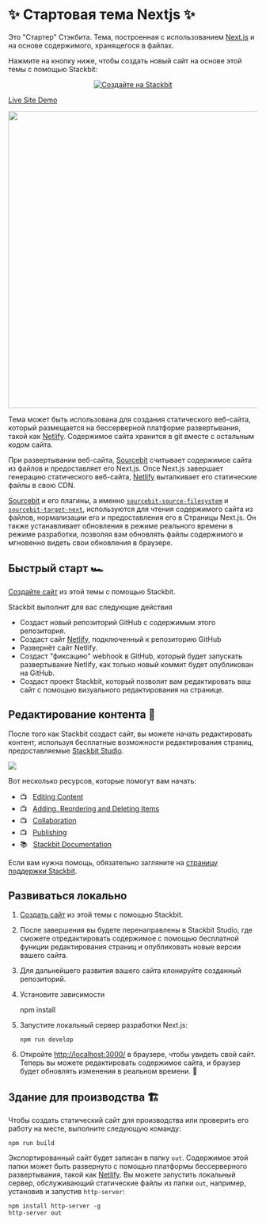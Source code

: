 # ✨ Стартовая тема Nextjs ✨

Это "Стартер" Стэкбита. Тема, построенная с использованием [Next.js](https://nextjs.org/) и
на основе содержимого, хранящегося в файлах.

Нажмите на кнопку ниже, чтобы создать новый сайт на основе этой темы с помощью Stackbit:

<p align="center">
  <a href="https://app.stackbit.com/create?theme=https://github.com/stackbit-themes/starter-nextjs&utm_source=theme-readme&utm_medium=referral&utm_campaign=stackbit_themes"><img alt="Создайте на Stackbit" src="https://assets.stackbit.com/badge/create-with-stackbit.svg"/></a>
</p>

[Live Site Demo](https://themes.stackbit.com/demos/starter/)

<img src="https://themes.stackbit.com/images/starter-demo-1024x768.png" width="600">

Тема может быть использована для создания статического веб-сайта, который размещается на бессерверной
платформе развертывания, такой как [Netlify](https://www.netlify.com).
Содержимое сайта хранится в git вместе с остальным кодом сайта.

При развертывании веб-сайта, [Sourcebit](https://github.com/stackbithq/sourcebit)
считывает содержимое сайта из файлов и предоставляет его Next.js. Once Next.js
завершает генерацию статического веб-сайта, [Netlify](https://www.netlify.com) выталкивает его
статические файлы в свою CDN.

[Sourcebit](https://github.com/stackbithq/sourcebit) и его плагины, а именно
[`sourcebit-source-filesystem`](https://github.com/stackbithq/sourcebit-source-filesystem)
и [`sourcebit-target-next`](https://github.com/stackbithq/sourcebit-target-next),
используются для чтения содержимого сайта из файлов, нормализации его и предоставления его в Страницы Next.js.
Он также устанавливает обновления в режиме реального времени в режиме разработки, позволяя вам
обновлять файлы содержимого и мгновенно видеть свои обновления в браузере.

## Быстрый старт 🏎

[Создайте сайт](https://app.stackbit.com/create?theme=https://github.com/stackbit-themes/starter-nextjs&utm_source=theme-readme&utm_medium=referral&utm_campaign=stackbit_themes) из этой темы с помощью Stackbit.

Stackbit выполнит для вас следующие действия

- Создаст новый репозиторий GitHub с содержимым этого репозитория.
- Создаст сайт [Netlify](https://www.netlify.com), подключенный к репозиторию GitHub
- Развернёт сайт Netlify.
- Создаст "фиксацию" webhook в GitHub, который будет запускать развертывание Netlify, как только новый коммит будет опубликован на GitHub.
- Создаст проект Stackbit, который позволит вам редактировать ваш сайт с помощью визуального редактирования на странице.

## Редактирование контента 📝

После того как Stackbit создаст сайт, вы можете начать редактировать контент, используя бесплатные возможности редактирования страниц,
предоставляемые [Stackbit Studio](https://stackbit.com?utm_source=project-readme&utm_medium=referral&utm_campaign=user_themes).

[![](https://i3.ytimg.com/vi/zd9lGRLVDm4/hqdefault.jpg)](https://stackbit.link/project-readme-lead-video)

Вот несколько ресурсов, которые помогут вам начать:

- 📺 &nbsp; [Editing Content](https://stackbit.link/project-readme-editing-video)
- 📺 &nbsp; [Adding, Reordering and Deleting Items](https://stackbit.link/project-readme-adding-video)
- 📺 &nbsp; [Collaboration](https://stackbit.link/project-readme-collaboration-video)
- 📺 &nbsp; [Publishing](https://stackbit.link/project-readme-publishing-video)
- 📚 &nbsp; [Stackbit Documentation](https://stackbit.link/project-readme-documentation)

Если вам нужна помощь, обязательно загляните на [страницу поддержки Stackbit](https://stackbit.link/project-readme-support).

## Развиваться локально

1.  [Создать сайт](https://app.stackbit.com/create?theme=https://github.com/stackbit-themes/starter-nextjs&utm_source=theme-readme&utm_medium=referral&utm_campaign=stackbit_themes) из этой темы с помощью Stackbit.

1.  После завершения вы будете перенаправлены в Stackbit Studio,
    где сможете отредактировать содержимое с помощью бесплатной функции редактирования страниц и опубликовать новые версии вашего сайта.

1.  Для дальнейшего развития вашего сайта клонируйте созданный репозиторий.

1.  Установите зависимости

    npm install

1.  Запустите локальный сервер разработки Next.js:

        npm run develop

1.  Откройте [http://localhost:3000/](http://localhost:3000/) в браузере, чтобы увидеть свой сайт. Теперь вы можете редактировать содержимое сайта, и браузер будет
    обновлять изменения в реальном времени. 🎉

## Здание для производства 🏗

Чтобы создать статический сайт для производства или проверить его работу на месте, выполните следующую команду:

    npm run build

Экспортированный сайт будет записан в папку `out`.
Содержимое этой папки может быть развернуто с помощью платформы бессерверного развертывания, такой как [Netlify](https://www.netlify.com).
Вы можете запустить локальный сервер, обслуживающий статические файлы из папки `out`, например, установив и запустив `http-server`:

    npm install http-server -g
    http-server out

